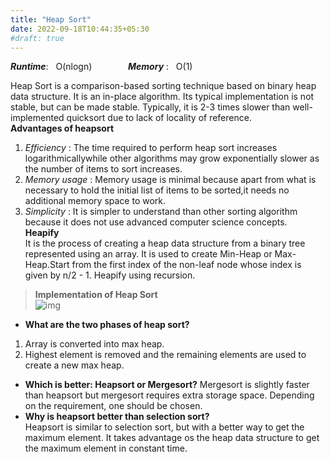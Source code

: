 ```yaml
---
title: "Heap Sort"
date: 2022-09-18T10:44:35+05:30
#draft: true
---
```

***Runtime***: &nbsp; O(nlogn) &emsp; &emsp; &emsp; ***Memory*** : &nbsp; O(1)

Heap Sort is a comparison-based sorting technique based on binary heap data structure. It is an in-place algorithm. Its typical implementation is not stable, but can be made stable. Typically, it is 2-3 times slower than well-implemented quicksort due to lack of locality of reference.  
**Advantages of heapsort**  
1. *Efficiency* : The time required to perform heap sort increases logarithmicallywhile other algorithms may grow exponentially slower as the number of items to sort increases.  
2. *Memory usage* : Memory usage is minimal because apart from what is necessary to hold the initial list of items to be sorted,it needs no additional memory space to work.  
3. *Simplicity* : It is simpler to understand than other sorting algorithm because it does not use advanced computer science concepts.  
**Heapify**  
It is the process of creating a heap data structure from a binary tree represented using an array. It is used to create Min-Heap or Max-Heap.Start from the first index of the non-leaf node whose index is given by n/2 - 1. Heapify using recursion.  
>**Implementation of Heap Sort**  
![img](/Pictures/heapsort.png "Implementation of heap sort")  

* **What are the two phases of heap sort?**  
1. Array is converted into max heap.  
2. Highest element is removed and the remaining elements are used to create a new max heap.  
* **Which is better: Heapsort or Mergesort?** 
Mergesort is slightly faster than heapsort but mergesort requires extra storage space. Depending on the requirement, one should be chosen.  
* **Why is heapsort better than selection sort?**  
Heapsort is similar to selection sort, but with a better way to get the maximum element. It takes advantage os the heap data structure to get the maximum element in constant time.